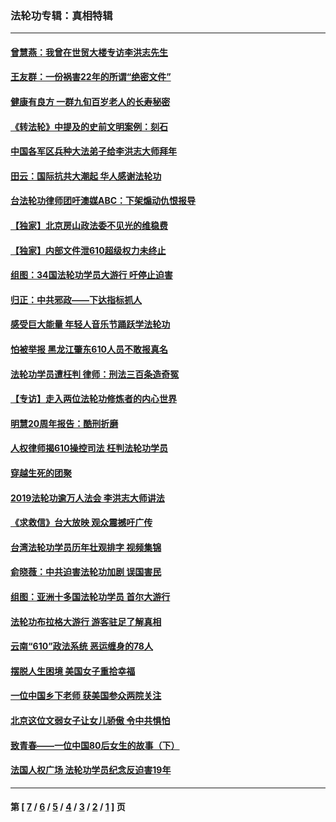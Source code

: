 ### 法轮功专辑：真相特辑
---
#### [曾慧燕：我曾在世贸大楼专访李洪志先生](../../pages/nf4389/n12898729.md?07170430) 
#### [王友群：一份祸害22年的所谓“绝密文件”](../../pages/nf4389/n12871750.md?07170430) 
#### [健康有良方 一群九旬百岁老人的长寿秘密](../../pages/nf4389/n12847475.md?07170430) 
#### [《转法轮》中提及的史前文明案例：刻石](../../pages/nf4389/n12758577.md?07170430) 
#### [中国各军区兵种大法弟子给李洪志大师拜年](../../pages/nf4389/n12750047.md?07170430) 
#### [田云：国际抗共大潮起 华人感谢法轮功](../../pages/nf4389/n12357708.md?07170430) 
#### [台法轮功律师团吁澳媒ABC：下架煽动仇恨报导](../../pages/nf4389/n12279917.md?07170430) 
#### [【独家】北京房山政法委不见光的维稳费](../../pages/nf4389/n12031979.md?07170430) 
#### [【独家】内部文件泄610超级权力未终止](../../pages/nf4389/n12023895.md?07170430) 
#### [组图：34国法轮功学员大游行 吁停止迫害](../../pages/nf4389/n11492658.md?07170430) 
#### [归正：中共邪政——下达指标抓人](../../pages/nf4389/n11474770.md?07170430) 
#### [感受巨大能量 年轻人音乐节踊跃学法轮功](../../pages/nf4389/n11441981.md?07170430) 
#### [怕被举报 黑龙江肇东610人员不敢报真名](../../pages/nf4389/n11436499.md?07170430) 
#### [法轮功学员遭枉判 律师：刑法三百条造奇冤](../../pages/nf4389/n11433943.md?07170430) 
#### [【专访】走入两位法轮功修炼者的内心世界](../../pages/nf4389/n11415623.md?07170430) 
#### [明慧20周年报告：酷刑折磨](../../pages/nf4389/n11387954.md?07170430) 
#### [人权律师揭610操控司法 枉判法轮功学员](../../pages/nf4389/n11313370.md?07170430) 
#### [穿越生死的团聚](../../pages/nf4389/n11258922.md?07170430) 
#### [2019法轮功逾万人法会 李洪志大师讲法](../../pages/nf4389/n11265303.md?07170430) 
#### [《求救信》台大放映 观众震撼吁广传](../../pages/nf4389/n10922251.md?07170430) 
#### [台湾法轮功学员历年壮观排字 视频集锦](../../pages/nf4389/n10878789.md?07170430) 
#### [俞晓薇：中共迫害法轮功加剧 误国害民](../../pages/nf4389/n10859260.md?07170430) 
#### [组图：亚洲十多国法轮功学员 首尔大游行](../../pages/nf4389/n10781149.md?07170430) 
#### [法轮功布拉格大游行 游客驻足了解真相](../../pages/nf4389/n10749360.md?07170430) 
#### [云南“610”政法系统 恶运缠身的78人](../../pages/nf4389/n10747534.md?07170430) 
#### [摆脱人生困境 美国女子重拾幸福](../../pages/nf4389/n10688678.md?07170430) 
#### [一位中国乡下老师 获美国参众两院关注](../../pages/nf4389/n10683927.md?07170430) 
#### [北京这位文弱女子让女儿骄傲 令中共惧怕](../../pages/nf4389/n10668341.md?07170430) 
#### [致青春——一位中国80后女生的故事（下）](../../pages/nf4389/n10642721.md?07170430) 
#### [法国人权广场 法轮功学员纪念反迫害19年](../../pages/nf4389/n10586601.md?07170430) 

---
#### 第 [ [7](./7.md?07170430) / [6](./6.md?07170430) / [5](./5.md?07170430) / [4](./4.md?07170430) / [3](./3.md?07170430) / [2](./2.md?07170430) / [1](./1.md?07170430) ] 页
